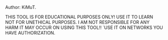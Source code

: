 Author: KiMuT.

THIS TOOL IS FOR EDUCATIONAL PURPOSES ONLY! USE IT TO LEARN NOT FOR UNETHICAL PURPOSES. I AM NOT RESPONSIBLE FOR ANY HARM IT MAY OCCUR ON USING THIS TOOL!!
`USE IT ON NETWORKS YOU HAVE AUTHORIZATION.

